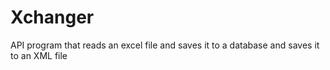 # Xchanger
API program that reads an excel file and saves it to a database and saves it to an XML file
